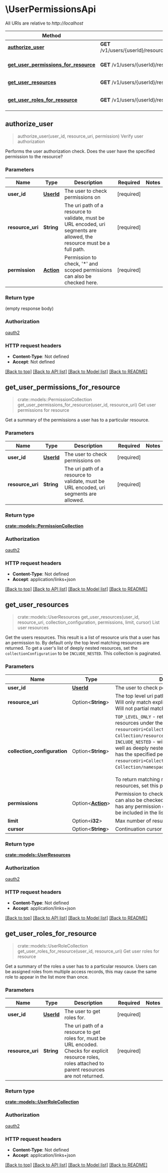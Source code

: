 # \UserPermissionsApi

All URIs are relative to *http://localhost*

Method | HTTP request | Description
------------- | ------------- | -------------
[**authorize_user**](UserPermissionsApi.md#authorize_user) | **GET** /v1/users/{userId}/resources/{resourceUri}/permissions/{permission} | Verify user authorization
[**get_user_permissions_for_resource**](UserPermissionsApi.md#get_user_permissions_for_resource) | **GET** /v1/users/{userId}/resources/{resourceUri}/permissions | Get user permissions for resource
[**get_user_resources**](UserPermissionsApi.md#get_user_resources) | **GET** /v1/users/{userId}/resources | List user resources
[**get_user_roles_for_resource**](UserPermissionsApi.md#get_user_roles_for_resource) | **GET** /v1/users/{userId}/resources/{resourceUri}/roles | Get user roles for resource



## authorize_user

> authorize_user(user_id, resource_uri, permission)
Verify user authorization

Performs the user authorization check. Does the user have the specified permission to the resource?

### Parameters


Name | Type | Description  | Required | Notes
------------- | ------------- | ------------- | ------------- | -------------
**user_id** | [**UserId**](.md) | The user to check permissions on | [required] |
**resource_uri** | **String** | The uri path of a resource to validate, must be URL encoded, uri segments are allowed, the resource must be a full path. | [required] |
**permission** | [**Action**](.md) | Permission to check, '*' and scoped permissions can also be checked here. | [required] |

### Return type

 (empty response body)

### Authorization

[oauth2](./README.md#oauth2)

### HTTP request headers

- **Content-Type**: Not defined
- **Accept**: Not defined

[[Back to top]](#) [[Back to API list]](./README.md#documentation-for-api-endpoints) [[Back to Model list]](./README.md#documentation-for-models) [[Back to README]](./README.md)


## get_user_permissions_for_resource

> crate::models::PermissionCollection get_user_permissions_for_resource(user_id, resource_uri)
Get user permissions for resource

Get a summary of the permissions a user has to a particular resource.

### Parameters


Name | Type | Description  | Required | Notes
------------- | ------------- | ------------- | ------------- | -------------
**user_id** | [**UserId**](.md) | The user to check permissions on | [required] |
**resource_uri** | **String** | The uri path of a resource to validate, must be URL encoded, uri segments are allowed. | [required] |

### Return type

[**crate::models::PermissionCollection**](PermissionCollection.md)

### Authorization

[oauth2](./README.md#oauth2)

### HTTP request headers

- **Content-Type**: Not defined
- **Accept**: application/links+json

[[Back to top]](#) [[Back to API list]](./README.md#documentation-for-api-endpoints) [[Back to Model list]](./README.md#documentation-for-models) [[Back to README]](./README.md)


## get_user_resources

> crate::models::UserResources get_user_resources(user_id, resource_uri, collection_configuration, permissions, limit, cursor)
List user resources

Get the users resources. This result is a list of resource uris that a user has an permission to. By default only the top level matching resources are returned. To get a user's list of deeply nested resources, set the `collectionConfiguration` to be `INCLUDE_NESTED`. This collection is paginated.

### Parameters


Name | Type | Description  | Required | Notes
------------- | ------------- | ------------- | ------------- | -------------
**user_id** | [**UserId**](.md) | The user to check permissions on | [required] |
**resource_uri** | Option<**String**> | The top level uri path of a resource to query for. Will only match explicit or nested sub-resources. Will not partial match resource names. |  |
**collection_configuration** | Option<**String**> | `TOP_LEVEL_ONLY` - returns only directly nested resources under the resourceUri. A query to `resourceUri=Collection` will return `Collection/resource_1`.<br>`INCLUDE_NESTED` - will return all sub-resources as well as deeply nested resources that the user has the specified permission to. A query to `resourceUri=Collection` will return `Collection/namespaces/ns/resources/resource_1`.<br><br>To return matching resources for nested resources, set this parameter to `INCLUDE_NESTED`. |  |[default to TOP_LEVEL_ONLY]
**permissions** | Option<[**Action**](.md)> | Permission to check, '*' and scoped permissions can also be checked here. By default if the user has any permission explicitly to a resource, it will be included in the list. |  |
**limit** | Option<**i32**> | Max number of results to return |  |[default to 20]
**cursor** | Option<**String**> | Continuation cursor for paging |  |

### Return type

[**crate::models::UserResources**](UserResources.md)

### Authorization

[oauth2](./README.md#oauth2)

### HTTP request headers

- **Content-Type**: Not defined
- **Accept**: application/links+json

[[Back to top]](#) [[Back to API list]](./README.md#documentation-for-api-endpoints) [[Back to Model list]](./README.md#documentation-for-models) [[Back to README]](./README.md)


## get_user_roles_for_resource

> crate::models::UserRoleCollection get_user_roles_for_resource(user_id, resource_uri)
Get user roles for resource

Get a summary of the roles a user has to a particular resource. Users can be assigned roles from multiple access records, this may cause the same role to appear in the list more than once.

### Parameters


Name | Type | Description  | Required | Notes
------------- | ------------- | ------------- | ------------- | -------------
**user_id** | [**UserId**](.md) | The user to get roles for. | [required] |
**resource_uri** | **String** | The uri path of a resource to get roles for, must be URL encoded. Checks for explicit resource roles, roles attached to parent resources are not returned. | [required] |

### Return type

[**crate::models::UserRoleCollection**](UserRoleCollection.md)

### Authorization

[oauth2](./README.md#oauth2)

### HTTP request headers

- **Content-Type**: Not defined
- **Accept**: application/links+json

[[Back to top]](#) [[Back to API list]](./README.md#documentation-for-api-endpoints) [[Back to Model list]](./README.md#documentation-for-models) [[Back to README]](./README.md)

